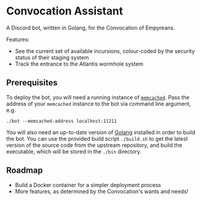# Convocation Assistant

A Discord bot, written in Golang, for the Convocation of Empyreans.

Features:
- See the current set of available incursions, colour-coded by the security status of their staging system
- Track the entrance to the Atlantis wormhole system

## Prerequisites

To deploy the bot, you will need a running instance of [`memcached`](https://memcached.org/downloads). Pass the address of your `memcached` instance to the bot via command line argument, e.g.

`./bot --memcached-address localhost:11211`

You will also need an up-to-date version of [Golang](https://golang.org/dl/) installed in order to build the bot. You can use the provided build script `./build.sh` to get the latest version of the source code from the upstream repository, and build the executable, which will be stored in the `./bin` directory.

## Roadmap

- Build a Docker container for a simpler deployment process
- More features, as determined by the Convocation's wants and needs!